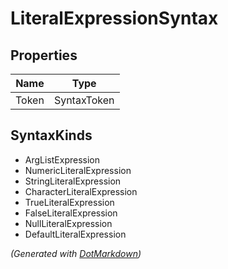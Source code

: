 # LiteralExpressionSyntax

## Properties

| Name  | Type        |
| ----- | ----------- |
| Token | SyntaxToken |

## SyntaxKinds

* ArgListExpression
* NumericLiteralExpression
* StringLiteralExpression
* CharacterLiteralExpression
* TrueLiteralExpression
* FalseLiteralExpression
* NullLiteralExpression
* DefaultLiteralExpression


*\(Generated with [DotMarkdown](http://github.com/JosefPihrt/DotMarkdown)\)*